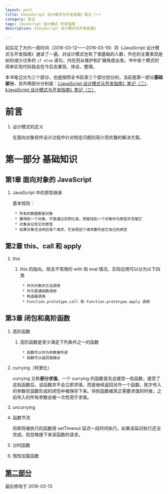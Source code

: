 ```yaml
---
layout: post
title: 《JavaScript 设计模式与开发指南》笔记（一）
category: 笔记
tags: JavaScript 设计模式 开发指南
description: 《JavaScript 设计模式与开发指南》

---
```


前后花了大约一周时间（2016-03-12——2016-03-19）将《JavaScript 设计模式与开发指南》通读了一遍，对设计模式也有了很基础的人数，外在的主要表现是如何减少过多的 `if else` 语句，内在则从维护和扩展角度出发。书中各个模式的简单实现代码我会在今后去重现、体会、整理。

本书笔记分为三个部分，也是按照全书目录三个部分划分的，当前是第一部分**基础部分**，另外两部分分别是：[《JavaScript 设计模式与开发指南》笔记（二）](/2016/03/13/javascript-design-pattern-2.html)、[《JavaScript 设计模式与开发指南》笔记（三）](/2016/03/19/javascript-design-pattern-3.html)


# 前言

1. 设计模式的定义

	在面向对象软件设计过程中针对特定问题的简介而优雅的解决方案。
	
# 第一部分 基础知识
	
## 第1章 面向对象的 JavaScript

1. JavaScript 中的原型继承

	基本规则：
		
		* 所有的数据都是对象
		* 要得到一个对象，不是通过实例化类，而是找到一个对象作为原型并克隆它
		* 对象会记住它的原型
		* 如果对象无法响应某个请求，它会把这个请求委托给它自己的原型
		
## 第2章 this、call 和 apply

1. this

	1. this 的指向，除去不常用的 with 和 eval 情况，实际应用可以分为以下四类
	
			* 作为对象的方法调用
			* 作为普通函数调用
			* 构造器调用
			* Function.prototype.call 和 Function.prototype.apply 调用
			
## 第3章 闭包和高阶函数

1. 高阶函数

	1. 高阶函数是至少满足下列条件之一的函数
	
			* 函数可以作为参数被传递
			* 函数可以返回值输出
			
2. currying（柯里化）

	currying 又称**部分求值**。一个 currying 的函数首先会接受一些函数，接受了这些函数后，该函数并不会立即求值，而是继续返回另外一个函数，刚才传入的参数在函数形成的闭包中被保存下来。待到函数被真正需要求值的时候，之前传入的所有参数会被一次性用于求值。
	
3. uncurrying

4. 函数节流

	将即将被执行的函数用 setTimeout 延迟一段时间执行。如果该延迟执行还没完成，则忽略接下来该函数的请求。
	
5. 分时函数
6. 惰性加载函数

[第二部分](./2016-03-13-javascript-design-pattern-2.md)
---

最后修改于 2016-03-13